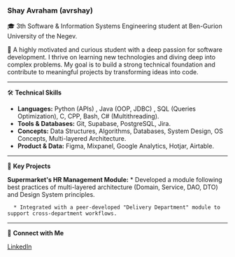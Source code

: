 ### Shay Avraham (avrshay)

🎓 3th Software & Information Systems Engineering student at Ben-Gurion University of the Negev.

🚀 A highly motivated and curious student with a deep passion for software development. I thrive on learning new technologies and diving deep into complex problems. My goal is to build a strong technical foundation and contribute to meaningful projects by transforming ideas into code.

-----

🛠️ **Technical Skills**

  * **Languages:** Python (APIs) , Java (OOP, JDBC) , SQL (Queries Optimization), C, CPP, Bash, C# (Multithreading).
  * **Tools & Databases:** Git, Supabase, PostgreSQL, Jira.
  * **Concepts:** Data Structures, Algorithms, Databases, System Design, OS Concepts, Multi-layered Architecture.
  * **Product & Data:** Figma, Mixpanel, Google Analytics, Hotjar, Airtable.

-----

📂 **Key Projects**

 **Supermarket's HR Management Module:**
      * Developed a module following best practices of multi-layered architecture (Domain, Service, DAO, DTO) and Design System principles.
      
      * Integrated with a peer-developed "Delivery Department" module to support cross-department workflows.

-----

🔗 **Connect with Me**

 [LinkedIn](https://www.linkedin.com/in/shay-avraham-linkedin)
 
